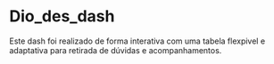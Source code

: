 # Dio_des_dash
Este dash foi realizado de forma interativa com uma tabela flexpivel e adaptativa para retirada de dúvidas e acompanhamentos.
